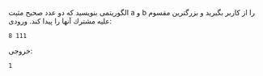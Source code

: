 الگوريتمی بنويسيد كه دو عدد صحيح مثبت a و b را از كاربر بگيريد و بزرگترين مقسوم عليه مشترك آنها را پيدا كند.
ورودی:

	8 111

خروجی:

	1
